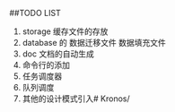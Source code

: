 ##TODO LIST
1. storage 缓存文件的存放
2. database 的 数据迁移文件 数据填充文件
3. doc  文档的自动生成
4. 命令行的添加
5. 任务调度器
6. 队列调度
7. 其他的设计模式引入# Kronos/
